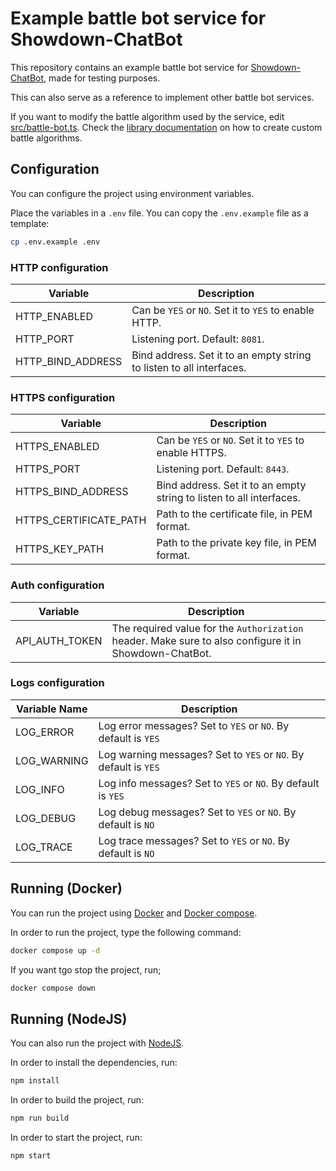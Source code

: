 # Example battle bot service for Showdown-ChatBot

This repository contains an example battle bot service for [Showdown-ChatBot](https://github.com/AgustinSRG/Showdown-ChatBot), made for testing purposes.

This can also serve as a reference to implement other battle bot services.

If you want to modify the battle algorithm used by the service, edit [src/battle-bot.ts](./src/battle-bot.ts). Check the [library documentation](https://github.com/AgustinSRG/ps-battle-bot-lib/blob/master/DOCUMENTATION.md) on how to create custom battle algorithms.

## Configuration

You can configure the project using environment variables.

Place the variables in a `.env` file. You can copy the `.env.example` file as a template:

```sh
cp .env.example .env
```

### HTTP configuration

| Variable          | Description                                                          |
| ----------------- | -------------------------------------------------------------------- |
| HTTP_ENABLED      | Can be `YES` or `NO`. Set it to `YES` to enable HTTP.                |
| HTTP_PORT         | Listening port. Default: `8081`.                                     |
| HTTP_BIND_ADDRESS | Bind address. Set it to an empty string to listen to all interfaces. |

### HTTPS configuration

| Variable               | Description                                                          |
| ---------------------- | -------------------------------------------------------------------- |
| HTTPS_ENABLED          | Can be `YES` or `NO`. Set it to `YES` to enable HTTPS.               |
| HTTPS_PORT             | Listening port. Default: `8443`.                                     |
| HTTPS_BIND_ADDRESS     | Bind address. Set it to an empty string to listen to all interfaces. |
| HTTPS_CERTIFICATE_PATH | Path to the certificate file, in PEM format.                         |
| HTTPS_KEY_PATH         | Path to the private key file, in PEM format.                         |

### Auth configuration

| Variable       | Description                                                                                            |
| -------------- | ------------------------------------------------------------------------------------------------------ |
| API_AUTH_TOKEN | The required value for the `Authorization` header. Make sure to also configure it in Showdown-ChatBot. |

### Logs configuration

| Variable Name | Description                                                     |
| ------------- | --------------------------------------------------------------- |
| LOG_ERROR     | Log error messages? Set to `YES` or `NO`. By default is `YES`   |
| LOG_WARNING   | Log warning messages? Set to `YES` or `NO`. By default is `YES` |
| LOG_INFO      | Log info messages? Set to `YES` or `NO`. By default is `YES`    |
| LOG_DEBUG     | Log debug messages? Set to `YES` or `NO`. By default is `NO`    |
| LOG_TRACE     | Log trace messages? Set to `YES` or `NO`. By default is `NO`    |

## Running (Docker)

You can run the project using [Docker](https://www.docker.com/) and [Docker compose](https://docs.docker.com/compose/).

In order to run the project, type the following command:

```sh
docker compose up -d
```

If you want tgo stop the project, run;

```sh
docker compose down
```

## Running (NodeJS)

You can also run the project with [NodeJS](https://nodejs.org/).

In order to install the dependencies, run:

```sh
npm install
```

In order to build the project, run:

```sh
npm run build
```

In order to start the project, run:

```sh
npm start
```
